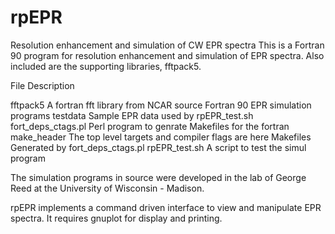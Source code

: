 # rpEPR
Resolution enhancement and simulation of CW EPR spectra
This is a Fortran 90 program for resolution enhancement and simulation of 
EPR spectra. Also included are the supporting libraries, fftpack5.

File				Description

fftpack5			A fortran fft library from NCAR
source				Fortran 90 EPR simulation programs
testdata			Sample EPR data used by rpEPR_test.sh
fort_deps_ctags.pl		Perl program to genrate Makefiles for the fortran
make_header			The top level targets and compiler flags are here
Makefiles			Generated by fort_deps_ctags.pl
rpEPR_test.sh			A script to test the simul program

The simulation programs in source were developed in the lab of George Reed at the
University of Wisconsin - Madison.

rpEPR implements a command driven interface to view and manipulate EPR spectra. It requires
gnuplot for display and printing.
